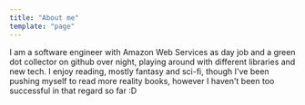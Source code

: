 ```yaml
---
title: "About me"
template: "page"
---
```


I am a software engineer with Amazon Web Services as day job and a green dot collector on github over night, playing around with different libraries and new tech. I enjoy reading, mostly fantasy and sci-fi, though I've been pushing myself to read more reality books, however I haven't been too successful in that regard so far :D
